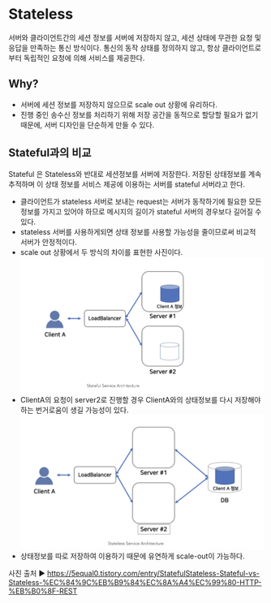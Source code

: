 # Stateless
서버와 클라이언트간의 세션 정보를 서버에 저장하지 않고, 세션 상태에 무관한 요청 및 응답을 만족하는 통신 방식이다. 통신의 동작 상태를 정의하지 않고, 항상 클라이언트로 부터 독립적인 요청에 의해 서비스를 제공한다.  

## Why?
- 서버에 세션 정보를 저장하지 않으므로 scale out 상황에 유리하다.
- 진행 중인 송수신 정보를 처리하기 위해 저장 공간을 동적으로 할당할 필요가 없기 때문에, 서버 디자인을 단순하게 만들 수 있다.

## Stateful과의 비교
Stateful 은 Stateless와 반대로 세션정보를 서버에 저장한다. 저장된 상태정보를 계속 추적하며 이 상태 정보를 서비스 제공에 이용하는 서버를 stateful 서버라고 한다.  
- 클라이언트가 stateless 서버로 보내는 request는 서버가 동작하기에 필요한 모든 정보를 가지고 있어야 하므로 메시지의 길이가 stateful 서버의 경우보다 길어질 수 있다.  
- stateless 서버를 사용하게되면 상태 정보를 사용할 가능성을 줄이므로써 비교적 서버가 안정적이다.  
- scale out 상황에서 두 방식의 차이를 표현한 사진이다.  
![stateful architectuer](https://github.com/mataeLee/Study-Tech/blob/master/resource/stateful.png)  
- ClientA의 요청이 server2로 진행할 경우 ClientA와의 상태정보를 다시 저장해야하는 번거로움이 생길 가능성이 있다.
![stateless architectuer](https://github.com/mataeLee/Study-Tech/blob/master/resource/stateless.png) 
- 상태정보를 따로 저장하여 이용하기 때문에 유연하게 scale-out이 가능하다.  
  
사진 출처 ▶︎ https://5equal0.tistory.com/entry/StatefulStateless-Stateful-vs-Stateless-%EC%84%9C%EB%B9%84%EC%8A%A4%EC%99%80-HTTP-%EB%B0%8F-REST
